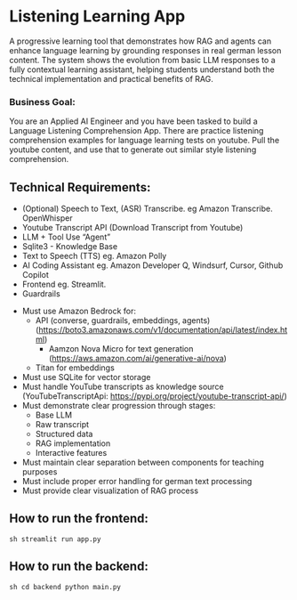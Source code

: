 # Listening Learning App
A progressive learning tool that demonstrates how RAG and agents can enhance language learning by grounding responses in real german lesson content. 
The system shows the evolution from basic LLM responses to a fully contextual learning assistant, helping students understand both the technical implementation and practical benefits of RAG.

### Business Goal: 
You are an Applied AI Engineer and you have been tasked to build a Language Listening Comprehension App. There are practice listening comprehension examples for language learning tests on youtube.
Pull the youtube content, and use that to generate out similar style listening comprehension.



## Technical Requirements:
- (Optional) Speech to Text, (ASR) Transcribe. eg Amazon Transcribe. OpenWhisper
- Youtube Transcript API (Download Transcript from Youtube)
- LLM + Tool Use “Agent”
- Sqlite3 - Knowledge Base 
- Text to Speech (TTS) eg. Amazon Polly
- AI Coding Assistant eg. Amazon Developer Q, Windsurf, Cursor, Github Copilot
- Frontend eg. Streamlit.
- Guardrails

* Must use Amazon Bedrock for:
   * API (converse, guardrails, embeddings, agents) (https://boto3.amazonaws.com/v1/documentation/api/latest/index.html)
     * Aamzon Nova Micro for text generation (https://aws.amazon.com/ai/generative-ai/nova)
   * Titan for embeddings
* Must use SQLite for vector storage
* Must handle YouTube transcripts as knowledge source (YouTubeTranscriptApi: https://pypi.org/project/youtube-transcript-api/)
* Must demonstrate clear progression through stages:
   * Base LLM
   * Raw transcript
   * Structured data
   * RAG implementation
   * Interactive features
* Must maintain clear separation between components for teaching purposes
* Must include proper error handling for german text processing
* Must provide clear visualization of RAG process


## How to run the frontend:
``sh
streamlit run app.py
``
## How to run the backend:
``sh
cd backend
python main.py
``

